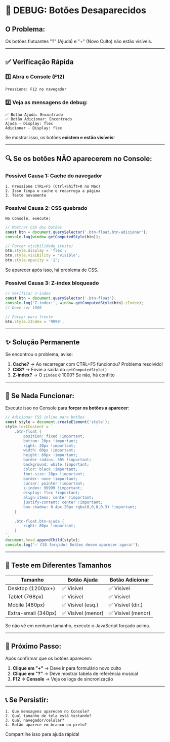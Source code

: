 # 🔧 DEBUG: Botões Desaparecidos

## O Problema:
Os botões flutuantes "?" (Ajuda) e "+" (Novo Culto) não estão visíveis.

---

## ✅ Verificação Rápida

### 1️⃣ Abra o Console (F12)
```
Pressione: F12 no navegador
```

### 2️⃣ Veja as mensagens de debug:
```
✅ Botão Ajuda: Encontrado
✅ Botão Adicionar: Encontrado
Ajuda - Display: flex
Adicionar - Display: flex
```

Se mostrar isso, os botões **existem e estão visíveis**!

---

## 🔍 Se os botões NÃO aparecerem no Console:

### Possível Causa 1: Cache do navegador
```
1. Pressione CTRL+F5 (Ctrl+Shift+R no Mac)
2. Isso limpa o cache e recarrega a página
3. Teste novamente
```

### Possível Causa 2: CSS quebrado
```
No Console, execute:
```
```javascript
// Mostrar CSS dos botões
const btn = document.querySelector('.btn-float.btn-adicionar');
console.log(window.getComputedStyle(btn));

// Forçar visibilidade (teste)
btn.style.display = 'flex';
btn.style.visibility = 'visible';
btn.style.opacity = '1';
```

Se aparecer após isso, há problema de CSS.

### Possível Causa 3: Z-index bloqueado
```javascript
// Verificar z-index
const btn = document.querySelector('.btn-float');
console.log('Z-index:', window.getComputedStyle(btn).zIndex);
// Deve ser 1000

// Forçar para frente
btn.style.zIndex = '9999';
```

---

## ✨ Solução Permanente

Se encontrou o problema, avise:

1. **Cache?** → Ao recarregar com CTRL+F5 funcionou? Problema resolvido!
2. **CSS?** → Envie a saída do `getComputedStyle()`
3. **Z-index?** → O `zIndex` é 1000? Se não, há conflito

---

## 🚀 Se Nada Funcionar:

Execute isso no Console para **forçar os botões a aparecer**:

```javascript
// Adicionar CSS inline para botões
const style = document.createElement('style');
style.textContent = `
    .btn-float {
        position: fixed !important;
        bottom: 20px !important;
        right: 20px !important;
        width: 60px !important;
        height: 60px !important;
        border-radius: 50% !important;
        background: white !important;
        color: black !important;
        font-size: 28px !important;
        border: none !important;
        cursor: pointer !important;
        z-index: 99999 !important;
        display: flex !important;
        align-items: center !important;
        justify-content: center !important;
        box-shadow: 0 4px 20px rgba(0,0,0,0.3) !important;
    }
    
    .btn-float.btn-ajuda {
        right: 80px !important;
    }
`;
document.head.appendChild(style);
console.log('✅ CSS forçado! Botões devem aparecer agora!');
```

---

## 📱 Teste em Diferentes Tamanhos

| Tamanho | Botão Ajuda | Botão Adicionar |
|---------|-------------|-----------------|
| Desktop (1200px+) | ✅ Visível | ✅ Visível |
| Tablet (768px) | ✅ Visível | ✅ Visível |
| Mobile (480px) | ✅ Visível (esq.) | ✅ Visível (dir.) |
| Extra-small (340px) | ✅ Visível (menor) | ✅ Visível (menor) |

Se não vê em nenhum tamanho, execute o JavaScript forçado acima.

---

## 🎯 Próximo Passo:

Após confirmar que os botões aparecem:

1. **Clique em "+"** → Deve ir para formulário novo culto
2. **Clique em "?"** → Deve mostrar tabela de referência musical
3. **F12 → Console** → Veja os logs de sincronização

---

## 📞 Se Persistir:

```
1. Que mensagens aparecem no Console?
2. Qual tamanho de tela está testando?
3. Qual navegador/celular?
4. Botão aparece em branco ou preto?
```

Compartilhe isso para ajuda rápida!
